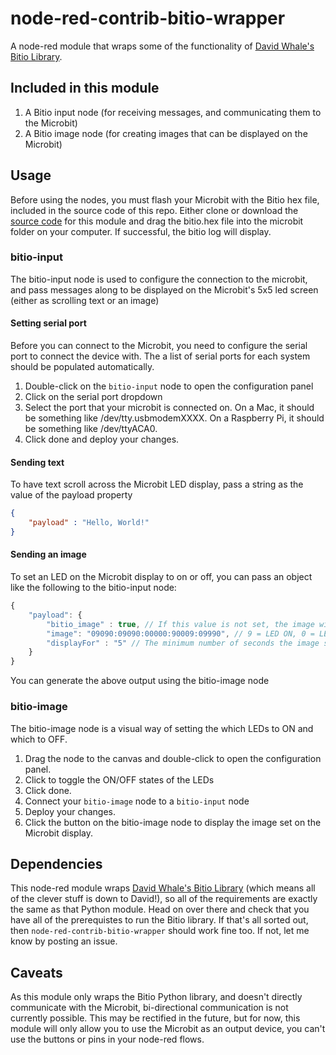 # node-red-contrib-bitio-wrapper

A node-red module that wraps some of the functionality of [David Whale's Bitio Library](https://github.com/whaleygeek/bitio/).

## Included in this module

1. A Bitio input node (for receiving messages, and communicating them to the Microbit)
2. A Bitio image node (for creating images that can be displayed on the Microbit)

## Usage

Before using the nodes, you must flash your Microbit with the Bitio hex file, included in the source code of this repo. Either clone or download the [source code](https://github.com/seanmtracey/node-red-bitio-wrapper) for this module and drag the bitio.hex file into the microbit folder on your computer. If successful, the bitio log will display.

### bitio-input

The bitio-input node is used to configure the connection to the microbit, and pass messages along to be displayed on the Microbit's 5x5 led screen (either as scrolling text or an image)

#### Setting serial port

Before you can connect to the Microbit, you need to configure the serial port to connect the device with. The a list of serial ports for each system should be populated automatically. 

1. Double-click on the `bitio-input` node to open the configuration panel
2. Click on the serial port dropdown
3. Select the port that your microbit is connected on. On a Mac, it should be something like /dev/tty.usbmodemXXXX. On a Raspberry Pi, it should be something like /dev/ttyACA0.
4. Click done and deploy your changes.

#### Sending text
To have text scroll across the Microbit LED display, pass a string as the value of the payload property

```JSON
{
    "payload" : "Hello, World!"
}
```

#### Sending an image

To set an LED on the Microbit display to on or off, you can pass an object like the following to the bitio-input node:

```JavaScript
{
    "payload": { 
        "bitio_image" : true, // If this value is not set, the image will not be displayed
        "image": "09090:09090:00000:90009:09990", // 9 = LED ON, 0 = LED OFF
        "displayFor" : "5" // The minimum number of seconds the image should display for. Some systems will allow the image to display for longer
    } 
}

```
You can generate the above output using the bitio-image node

### bitio-image

The bitio-image node is a visual way of setting the which LEDs to ON and which to OFF. 

1. Drag the node to the canvas and double-click to open the configuration panel. 
2. Click to toggle the ON/OFF states of the LEDs
3. Click done.
4. Connect your `bitio-image` node to a `bitio-input` node
5. Deploy your changes.
6. Click the button on the bitio-image node to display the image set on the Microbit display.

## Dependencies

This node-red module wraps [David Whale's Bitio Library](https://github.com/whaleygeek/bitio/) (which means all of the clever stuff is down to David!), so all of the requirements are exactly the same as that Python module. Head on over there and check that you have all of the prerequistes to run the Bitio library. If that's all sorted out, then `node-red-contrib-bitio-wrapper` should work fine too. If not, let me know by posting an issue.

## Caveats

As this module only wraps the Bitio Python library, and doesn't directly communicate with the Microbit, bi-directional communication is not currently possible. This may be rectified in the future, but for now, this module will only allow you to use the Microbit as an output device, you can't use the buttons or pins in your node-red flows.